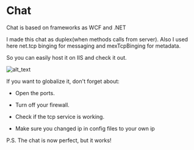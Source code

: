 # Chat
Chat is based on frameworks as WCF and .NET

I made this chat as duplex(when methods calls from server). Also I used here net.tcp binging for messaging and mexTcpBinging for metadata.

So you can easily host it on IIS and check it out.

![alt_text](https://user-images.githubusercontent.com/10260469/27287416-3c453892-550c-11e7-8f0a-0cfaaced7c2b.JPG)

If you want to globalize it, don't forget about:

  * Open the ports.
  
  * Turn off your firewall.
  
  * Check if the tcp service is working.
  
  * Make sure you changed ip in config files to your own ip
  
  
  P.S. The chat is now perfect, but it works!
